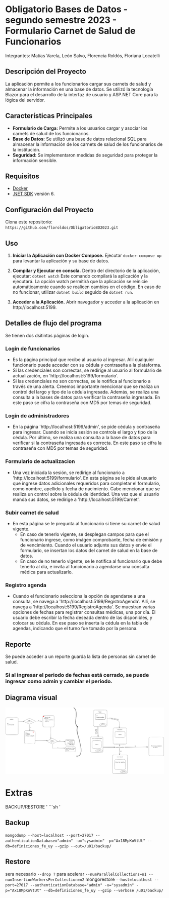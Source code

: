 # Obligatorio Bases de Datos - segundo semestre 2023 - Formulario Carnet de Salud de Funcionarios
Integrantes:
Matías Varela, León Salvo, Florencia Roldós, Floriana Locatelli

## Descripción del Proyecto
La aplicación permite a los funcionarios cargar sus carnets de salud y almacenar la información en una base de datos. 
Se utilizó la tecnología Blazor para el desarrollo de la interfaz de usuario y ASP.NET Core para la lógica del servidor.

## Características Principales

- **Formulario de Carga:** Permite a los usuarios cargar y asociar los carnets de salud de los funcionarios.
- **Base de Datos:** Se utilizó una base de datos relacional SQL para almacenar la información de los carnets de salud de los funcionarios de la institución.
- **Seguridad:** Se implementaron medidas de seguridad para proteger la información sensible.

## Requisitos 

- [Docker](https://www.docker.com/get-started)
- [.NET SDK](https://dotnet.microsoft.com/download) versión 6.

## Configuración del Proyecto

Clona este repositorio: `https://github.com/floroldos/ObligatorioBD2023.git`

## Uso

1. **Iniciar la Aplicación con Docker Compose.**
Ejecutar `docker-compose up` para levantar la aplicación y su base de datos.

2. **Compilar y Ejecutar en consola.**
  Dentro del directorio de la aplicación, ejecutar:
  `dotnet watch`
  Este comando compilará la aplicación y la ejecutará. La opción watch permitirá que la aplicación se reinicie automáticamente cuando se realicen cambios en el código.
  En caso de no funcionar, utilizar  `dotnet build` seguido de `dotnet run`.

3. **Acceder a la Aplicación.**
Abrir navegador y acceder a la aplicación en http://localhost:5199.

## Detalles de flujo del programa

Se tienen dos dsitintas páginas de login.
### Login de funcionarios
- Es la página principal que recibe al usuario al ingresar. Allí cualquier funcionario puede acceder con su cédula y contraseña a la plataforma.
- Si las credenciales son correctas, se redirige al usuario al formulario de actualización, en 'http://localhost:5199/formulario'.
- Si las credenciales no son correctas, se le notifica al funcionario a través de una alerta. Creemos importante mencionar que se realiza un control del largo y tipo de la cédula ingresada. Además, se realiza una consulta a la bases de datos para verificar la contraseña ingresada. En este paso se cifra la contraseña con MD5 por temas de seguridad.
### Login de administradores
- En la página 'http://localhost:5199/admin', se pide cédula y contraseña para ingresar. Cuando se inicia sesión se controla el largo y tipo de la cédula. Por último, se realiza una consulta a la base de datos para verificar si la contraseña ingresada es correcta. En este paso se cifra la contraseña con MD5 por temas de seguridad.

### Formulario de actualizacion
- Una vez iniciada la sesión, se redirige al funcionario a 'http://localhost:5199/formulario'. En esta página se le pide al usuario que ingrese datos adicionales requeridos para completar el formulario, como nombre, apellido y fecha de nacimiento. Cabe mencionar que se realiza un control sobre la cédula de identidad. Una vez que el usuario manda sus datos, se redirige a 'http://localhost:5199/Carnet'.

### Subir carnet de salud
- En esta página se le pregunta al funcionario si tiene su carnet de salud vigente.
    - En caso de tenerlo vigente, se desplegan campos para que el funcionario ingrese, como imágen comprobante, fecha de emisión y de vencimiento. Cuando el usuario adjunte sus datos y envíe el formulario, se insertan los datos del carnet de salud en la base de datos.
    - En caso de no tenerlo vigente, se le notifica al funcionario que debe tenerlo al día, e invita al funcionario a agendarse una consulta médica para actualizarlo.

### Registro agenda
- Cuando el funcionario selecciona la opción de agendarse a una consulta, se navega a 'http://localhost:5199/RegistroAgenda'. Allí, se navega a 'http://localhost:5199/RegistroAgenda'. Se muestran varias opciones de fechas para registrar consultas médicas, una por día. El usuario debe escribir la fecha deseada dentro de las disponibles, y colocar su cédula. En ese paso se inserta la cédula en la tabla de agendas, indicando que el turno fue tomado por la persona.
  
## Reporte
Se puede acceder a un reporte guarda la lista de personas sin carnet de salud.

### Si al ingresar el periodo de fechas está cerrado, se puede ingresar como admin y cambiar el periodo.

## Diagrama visual

![DiagramaVisual_BD](DiagramaVisualBD.png)

# Extras

BACKUP/RESTORE
' ```sh '
## Backup
`mongodump --host=localhost --port=27017 --authenticationDatabase="admin" -u="sysadmin" -p="Ax18MpKoVtUt" --db=definiciones_fe_uy --gzip --out=/u01/backup/`

## Restore

sera necesario `--drop ?`
para acelerar `--numParallelCollections=n1 --numInsertionWorkersPerCollection=n2`
mongorestore `--host=localhost --port=27017 --authenticationDatabase="admin" -u="sysadmin" -p="Ax18MpKoVtUt" --db=definiciones_fe_uy --gzip --verbose /u01/backup/`
